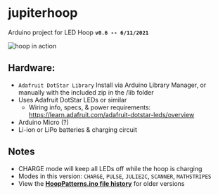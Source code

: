 # jupiterhoop
 Arduino project for LED Hoop **`v0.6 -- 6/11/2021`**
 
 ![hoop in action](https://lh4.googleusercontent.com/7cvl_1BOoZgG92Qnpl1SoIviYIE5csQsUTDj0iVCXG1JAP0czExmXeQeM12JSmr4ZUMasHkHmMhHuQR3e0E5=w1919-h936)
 
 ## Hardware: 
 - `Adafruit DotStar Library` Install via Arduino Library Manager, or manually with the included zip in the /lib folder
  - Uses Adafruit DotStar LEDs or similar
    - Wiring info, specs, & power requirements: https://learn.adafruit.com/adafruit-dotstar-leds/overview
 - Arduino Micro (?)
 - Li-ion or LiPo batteries & charging circuit
 
## Notes
 - CHARGE mode will keep all LEDs off while the hoop is charging
 - Modes in this version: `CHARGE`, `PULSE`, `JULIE2C`, `SCANNER`, `MATHSTRIPES`
 - View the [**HoopPatterns.ino file history**](https://github.com/thejohnd/jupiterhoop/commits/main/HoopPatterns.ino) for older versions
 
 
